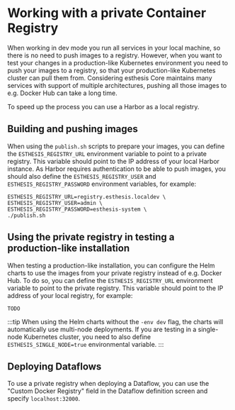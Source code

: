 # Working with a private Container Registry
When working in dev mode you run all services in your local machine, so there is no need to
push images to a registry. However, when you want to test your changes in a production-like
Kubernetes environment you need to push your images to a registry, so that your
production-like Kubernetes cluster can pull them from. Considering esthesis Core maintains many
services with support of multiple architectures, pushing all those images to e.g. Docker Hub can take a
long time.

To speed up the process you can use a Harbor as a local registry.

## Building and pushing images
When using the `publish.sh` scripts to prepare your images, you can define the `ESTHESIS_REGISTRY_URL`
environment variable to point to a private registry. This variable should point to the IP address
of your local Harbor instance. As Harbor requires authentication to be able to push images, you should
also define the `ESTHESIS_REGISTRY_USER` and `ESTHESIS_REGISTRY_PASSWORD` environment variables,
for example:
```shell
ESTHESIS_REGISTRY_URL=registry.esthesis.localdev \
ESTHESIS_REGISTRY_USER=admin \
ESTHESIS_REGISTRY_PASSWORD=esthesis-system \
./publish.sh
```

## Using the private registry in testing a production-like installation
When testing a production-like installation, you can configure the Helm charts to use the images from
your private registry instead of e.g. Docker Hub. To do so, you can define the `ESTHESIS_REGISTRY_URL`
environment variable to point to the private registry. This variable should point to the IP address
of your local registry, for example:
```shell
TODO
```

:::tip
When using the Helm charts without the `-env dev` flag, the charts will automatically
use multi-node deployments. If you are testing in a single-node Kubernetes cluster, you need to also
define `ESTHESIS_SINGLE_NODE=true` environmental variable.
:::

## Deploying Dataflows
To use a private registry when deploying a Dataflow, you can use the
"Custom Docker Registry" field in the Dataflow definition screen and specify `localhost:32000`.
